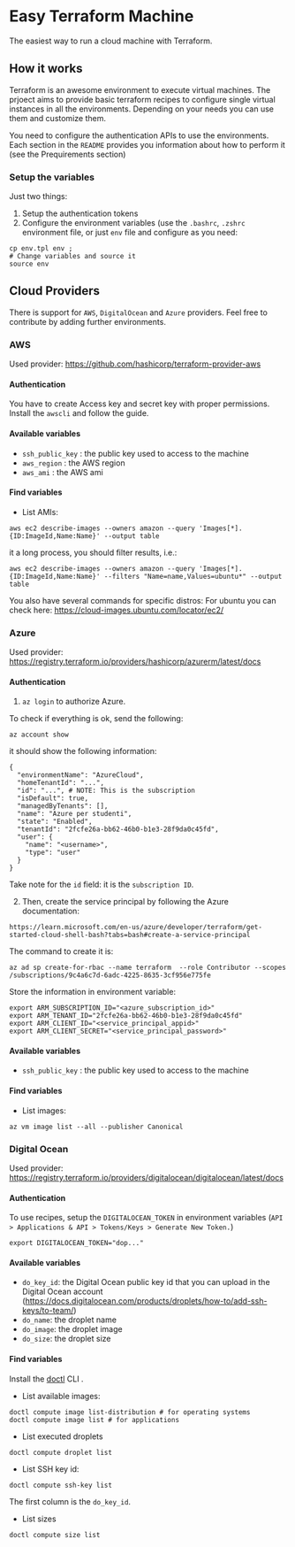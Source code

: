 # Easy Terraform Machine
The easiest way to run a cloud machine with Terraform. 

## How it works  
Terraform is an awesome environment to execute virtual machines.
The prjoect aims to provide basic terraform recipes to configure single virtual instances in all the environments.
Depending on your needs you can use them and customize them.

You need to configure the authentication APIs to use the environments. Each section in the `README` provides you information about how to perform it (see the Prequirements section)


### Setup the variables
Just two things:
1. Setup the authentication tokens
2. Configure the environment variables (use the `.bashrc`, `.zshrc` environment file, or just  `env` file and configure as you need:

```
cp env.tpl env ; 
# Change variables and source it
source env
```

## Cloud Providers 
There is support for `AWS`, `DigitalOcean` and `Azure` providers.
Feel free to contribute by adding further environments.


### AWS 
Used provider:  https://github.com/hashicorp/terraform-provider-aws
#### Authentication 
You have to create Access key and secret key with proper permissions. 
Install the `awscli` and follow the guide. 


#### Available variables 
* `ssh_public_key` : the public key used to access to the machine 
* `aws_region` : the AWS region
* `aws_ami` : the AWS ami


#### Find variables
* List AMIs: 
```
aws ec2 describe-images --owners amazon --query 'Images[*].{ID:ImageId,Name:Name}' --output table
```
it a long process, you should filter results, i.e.: 
```
aws ec2 describe-images --owners amazon --query 'Images[*].{ID:ImageId,Name:Name}' --filters "Name=name,Values=ubuntu*" --output table
```

You also have several commands for specific distros:
For ubuntu you can check here: 
https://cloud-images.ubuntu.com/locator/ec2/


### Azure 
Used provider: https://registry.terraform.io/providers/hashicorp/azurerm/latest/docs


#### Authentication 

1. `az login` to authorize Azure. 

To check if everything is ok, send the following: 
```
az account show
```
it should show the following information: 
```
{
  "environmentName": "AzureCloud",
  "homeTenantId": "...",
  "id": "...", # NOTE: This is the subscription
  "isDefault": true,
  "managedByTenants": [],
  "name": "Azure per studenti",
  "state": "Enabled",
  "tenantId": "2fcfe26a-bb62-46b0-b1e3-28f9da0c45fd",
  "user": {
    "name": "<username>",
    "type": "user"
  }
}
```

Take note for the `id` field: it is the `subscription ID`. 

2. Then, create the service principal by following the Azure documentation: 
```
https://learn.microsoft.com/en-us/azure/developer/terraform/get-started-cloud-shell-bash?tabs=bash#create-a-service-principal
```

The command to create it is: 
```
az ad sp create-for-rbac --name terraform  --role Contributor --scopes /subscriptions/9c4a6c7d-6adc-4225-8635-3cf956e775fe
```

Store the information in environment variable: 
```
export ARM_SUBSCRIPTION_ID="<azure_subscription_id>"
export ARM_TENANT_ID="2fcfe26a-bb62-46b0-b1e3-28f9da0c45fd"
export ARM_CLIENT_ID="<service_principal_appid>"
export ARM_CLIENT_SECRET="<service_principal_password>"
```


#### Available variables 
* `ssh_public_key` : the public key used to access to the machine 



#### Find variables 
* List images: 
```
az vm image list --all --publisher Canonical

```


### Digital Ocean 
Used provider: https://registry.terraform.io/providers/digitalocean/digitalocean/latest/docs


#### Authentication
To use recipes, setup the `DIGITALOCEAN_TOKEN` in environment variables  (`API > Applications & API > Tokens/Keys > Generate New Token.`)
```
export DIGITALOCEAN_TOKEN="dop..."
```

#### Available variables     


* `do_key_id`: the Digital Ocean public key id that you can upload in the Digital Ocean account (https://docs.digitalocean.com/products/droplets/how-to/add-ssh-keys/to-team/)
* `do_name`: the droplet name 
* `do_image`: the droplet image
* `do_size`: the droplet size 



#### Find variables
Install the [doctl](https://docs.digitalocean.com/reference/doctl/how-to/install/) CLI .

* List available images: 

```
doctl compute image list-distribution # for operating systems
doctl compute image list # for applications
```

* List executed droplets 
```
doctl compute droplet list
```

* List SSH key id: 
```
doctl compute ssh-key list
``` 
The first column is the `do_key_id`. 

* List sizes
```
doctl compute size list
```
